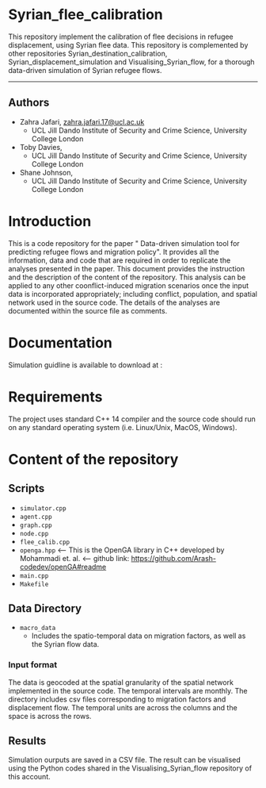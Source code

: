 
# Syrian_flee_calibration
This repository implement the calibration of flee decisions in refugee displacement, using Syrian flee data. 
This repository is complemented by other repositories Syrian_destination_calibration, Syrian_displacement_simulation and Visualising_Syrian_flow, for a thorough data-driven simulation of Syrian refugee flows.
***
## Authors

 * Zahra Jafari, <zahra.jafari.17@ucl.ac.uk>
   * UCL Jill Dando Institute of Security and Crime Science, University College London
 * Toby Davies,
   * UCL Jill Dando Institute of Security and Crime Science, University College London
 * Shane Johnson,
   * UCL Jill Dando Institute of Security and Crime Science, University College London

# Introduction

This is a code repository for the paper " Data-driven simulation tool for predicting refugee flows and migration policy".
It provides all the information, data and code that are required in order to replicate the analyses presented in the paper.
This document provides the instruction and the description of the content of the repository. This analysis can be applied to any other coonflict-induced migration scenarios once the input data is incorporated appropriately; including conflict, population, and spatial network used in the source code. The details of the analyses are documented within the source file as comments.

# Documentation

Simulation guidline is available to download at : 

# Requirements

The project uses standard C++ 14 compiler and the source code should run on any standard operating system (i.e. Linux/Unix, MacOS, Windows).

# Content of the repository

## Scripts

  - `simulator.cpp`
  - `agent.cpp`
  - `graph.cpp`
  - `node.cpp`
  - `flee_calib.cpp`
  - `openga.hpp` <-- This is the OpenGA library in C++ developed by Mohammadi et. al. <-- github link: https://github.com/Arash-codedev/openGA#readme
  - `main.cpp`
  - `Makefile`

## Data Directory

  - `macro_data`
    - Includes the spatio-temporal data on migration factors, as well as the Syrian flow data.
### Input format

The data is geocoded at the spatial granularity of the spatial network implemented in the source code. The temporal intervals are monthly. The directory includes csv files corresponding to migration factors and displacement flow. The temporal units are across the columns and the space is across the rows.

## Results

Simulation ourputs are saved in a CSV file. The result can be visualised using the Python codes shared in the Visualising_Syrian_flow repository of this account.

